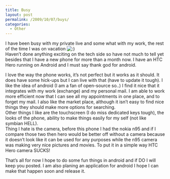 ```yaml
---
title: Busy
layout: post
permalink: /2009/10/07/buys/
categories:
  - Other
---
```

I have been busy with my private live and some what with my work, the rest of the time I was on vacation <img src='http://blog.coralic.nl/wp-includes/images/smilies/icon_smile.gif' alt=':)' class='wp-smiley' />  
Haven&#8217;t done anything exciting on the tech side so have not much to tell yet besides that I have a new phone for more than a month now. I have an HTC Hero running on Android and I must say thank god for android.<!--more-->

I love the way the phone works, it&#8217;s not perfect but it works as it should. It does have some hick-ups but I can live with that (have to update it tough). I like the idea of android (I am a fan of open-source so..) I find it nice that it integrates with my work (exchange) and my personal mail. I am able to work more efficient now that I can see all my appointments in one place, and to forget my mail. I also like the market place, although it isn&#8217;t easy to find nice things they should make more options for searching.  
Other things I like are the touchscreen (I do miss dedicated keys tough), the looks of the phone, ability to make things easily for my self (not like symbian HELL).  
Thing I hate is the camera, before this phone I had the nokia n95 and if I compare those two then hero would be better off without a camera because it doesn&#8217;t look like it can be used for any purposes while the n95 camera was making very nice pictures and movies. To put it in a simple way HTC Hero camera SUCKS!

That&#8217;s all for now I hope to do some fun things in android and if DO I will keep you posted. I am also planing an application for android I hope I can make that happen soon and release it.